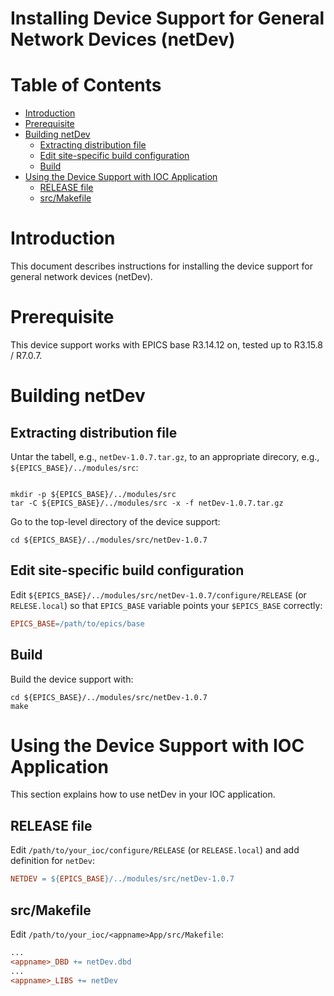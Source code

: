 Installing Device Support for General Network Devices (netDev)
==============================================================

Table of Contents
=================
* [Introduction](#introduction)
* [Prerequisite](#prerequisite)
* [Building netDev](#building-netdev)
   * [Extracting distribution file](#extracting-distribution-file)
   * [Edit site-specific build configuration](#edit-site-specific-build-configuration)
   * [Build](#build)
* [Using the Device Support with IOC Application](#using-the-device-support-with-ioc-application)
   * [RELEASE file](#release-file)
   * [src/Makefile](#srcmakefile)

# Introduction

This document describes instructions for installing the device support
for general network devices (netDev).

# Prerequisite

This device support works with EPICS base R3.14.12 on, tested up to R3.15.8 / R7.0.7.

# Building netDev

## Extracting distribution file

Untar the tabell, e.g., `netDev-1.0.7.tar.gz`, to an appropriate direcory, e.g., `${EPICS_BASE}/../modules/src`:
```shell

mkdir -p ${EPICS_BASE}/../modules/src
tar -C ${EPICS_BASE}/../modules/src -x -f netDev-1.0.7.tar.gz
```

Go to the top-level directory of the device support:
```shell
cd ${EPICS_BASE}/../modules/src/netDev-1.0.7
```
## Edit site-specific build configuration

Edit `${EPICS_BASE}/../modules/src/netDev-1.0.7/configure/RELEASE` (or `RELESE.local`)
so that `EPICS_BASE` variable points your `$EPICS_BASE` correctly:

```makefile
EPICS_BASE=/path/to/epics/base
```

## Build

Build the device support with:
```shell
cd ${EPICS_BASE}/../modules/src/netDev-1.0.7
make
```

# Using the Device Support with IOC Application

This section explains how to use netDev in your IOC application.

## RELEASE file

Edit `/path/to/your_ioc/configure/RELEASE` (or `RELEASE.local`) and add definition for `netDev`:

```makefile
NETDEV = ${EPICS_BASE}/../modules/src/netDev-1.0.7
```

## src/Makefile

Edit `/path/to/your_ioc/<appname>App/src/Makefile`:
```makefile
...
<appname>_DBD += netDev.dbd
...
<appname>_LIBS += netDev
```

